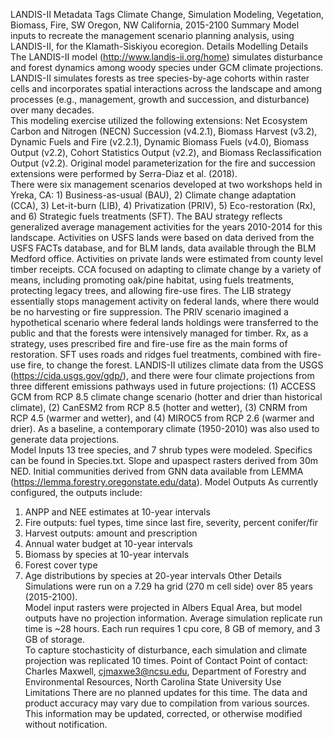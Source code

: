 LANDIS-II Metadata
Tags
Climate Change, Simulation Modeling, Vegetation, Biomass, Fire, SW Oregon, NW California, 2015-2100
Summary
Model inputs to recreate the management scenario planning analysis, using LANDIS-II, for the Klamath-Siskiyou ecoregion.
Details
Modelling Details
The LANDIS-II model (http://www.landis-ii.org/home) simulates disturbance and forest dynamics among woody species under GCM climate projections.  LANDIS-II simulates forests as tree species-by-age cohorts within raster cells and incorporates spatial interactions across the landscape and among processes (e.g., management, growth and succession, and disturbance) over many decades.  
This modeling exercise utilized the following extensions: Net Ecosystem Carbon and Nitrogen (NECN) Succession (v4.2.1), Biomass Harvest (v3.2), Dynamic Fuels and Fire (v2.2.1), Dynamic Biomass Fuels (v4.0), Biomass Output (v2.2), Cohort Statistics Output (v2.2), and Biomass Reclassification Output (v2.2).  Original model parameterization for the fire and succession extensions were performed by Serra-Diaz et al. (2018).  
There were six management scenarios developed at two workshops held in Yreka, CA: 1) Business-as-usual (BAU), 2) Climate change adaptation (CCA), 3) Let-it-burn (LIB), 4) Privatization (PRIV), 5) Eco-restoration (Rx), and 6) Strategic fuels treatments (SFT).  The BAU strategy reflects generalized average management activities for the years 2010-2014 for this landscape.  Activities on USFS lands were based on data derived from the USFS FACTs database, and for BLM lands, data available through the BLM Medford office.  Activities on private lands were estimated from county level timber receipts.  CCA focused on adapting to climate change by a variety of means, including promoting oak/pine habitat, using fuels treatments, protecting legacy trees, and allowing fire-use fires.  The LIB strategy essentially stops management activity on federal lands, where there would be no harvesting or fire suppression.  The PRIV scenario imagined a hypothetical scenario where federal lands holdings were transferred to the public and that the forests were intensively managed for timber.  Rx, as a strategy, uses prescribed fire and fire-use fire as the main forms of restoration.  SFT uses roads and ridges fuel treatments, combined with fire-use fire, to change the forest.
LANDIS-II utilizes climate data from the USGS (https://cida.usgs.gov/gdp/), and there were four climate projections from three different emissions pathways used in future projections: (1) ACCESS GCM from RCP 8.5 climate change scenario (hotter and drier than historical climate), (2) CanESM2 from RCP 8.5 (hotter and wetter), (3) CNRM from RCP 4.5 (warmer and wetter), and (4) MIROC5 from RCP 2.6 (warmer and drier).  As a baseline, a contemporary climate (1950-2010) was also used to generate data projections.  
Model Inputs
13 tree species, and 7 shrub types were modeled.  Specifics can be found in Species.txt.
Slope and upaspect rasters derived from 30m NED.
Initial communities derived from GNN data available from LEMMA (https://lemma.forestry.oregonstate.edu/data).
Model Outputs
As currently configured, the outputs include:
1)	ANPP and NEE estimates at 10-year intervals
2)	Fire outputs: fuel types, time since last fire, severity, percent conifer/fir
3)	Harvest outputs: amount and prescription
4)	Annual water budget at 10-year intervals
5)	Biomass by species at 10-year intervals
6)	Forest cover type
7)	Age distributions by species at 20-year intervals
Other Details
Simulations were run on a 7.29 ha grid (270 m cell side) over 85 years (2015-2100).  
Model input rasters were projected in Albers Equal Area, but model outputs have no projection information.
Average simulation replicate run time is ~28 hours.  Each run requires 1 cpu core, 8 GB of memory, and 3 GB of storage.    
To capture stochasticity of disturbance, each simulation and climate projection was replicated 10 times.
Point of Contact
Point of contact: Charles Maxwell, cjmaxwe3@ncsu.edu, Department of Forestry and Environmental Resources, North Carolina State University
Use Limitations
There are no planned updates for this time.  The data and product accuracy may vary due to compilation from various sources. This information may be updated, corrected, or otherwise modified without notification.
